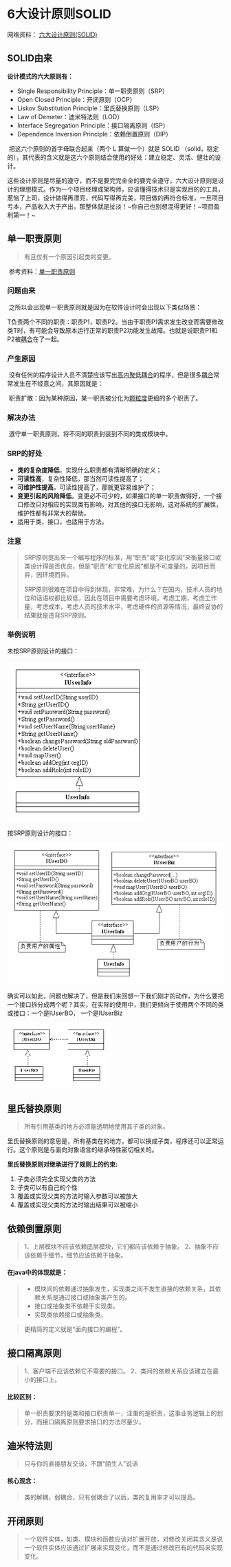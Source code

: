 # 6大设计原则SOLID

网络资料： [六大设计原则(SOLID)](https://www.jianshu.com/p/3268264ae581)

## SOLID由来

**设计模式的六大原则有：**

- Single Responsibility Principle：单一职责原则（SRP）
- Open Closed Principle：开闭原则（OCP）
- Liskov Substitution Principle：里氏替换原则（LSP）
- Law of Demeter：迪米特法则（LOD）
- Interface Segregation Principle：接口隔离原则（ISP）
- Dependence Inversion Principle：依赖倒置原则（DIP）



​		把这六个原则的首字母联合起来（两个 L 算做一个）就是 SOLID （solid，稳定的），其代表的含义就是这六个原则结合使用的好处：建立稳定、灵活、健壮的设计。

​		这些设计原则是尽量的遵守，而不是要完完全全的要完全遵守，六大设计原则是设计的理想模式。作为一个项目经理或架构师，应该懂得技术只是实现目的的工具，惹恼了上司，设计做得再漂亮，代码写得再完美，项目做的再符合标准，一旦项目亏本，产品收入大于产出，那整体就是扯淡！~你自己也别想混得更好！~项目盈利第一！~


## 单一职责原则

> 有且仅有一个原因引起类的变更。

​		参考资料：[单一职责原则](https://www.cnblogs.com/cbf4life/archive/2009/12/11/1622166.html)

### 问题由来

​		之所以会出现单一职责原则就是因为在软件设计时会出现以下类似场景：

​		T负责两个不同的职责：职责P1，职责P2。当由于职责P1需求发生改变而需要修改类T时，有可能会导致原本运行正常的职责P2功能发生故障。也就是说职责P1和P2被[耦合](https://baike.baidu.com/item/耦合/2821124)在了一起。

### 产生原因

​		没有任何的程序设计人员不清楚应该写出[高内聚低耦合](https://baike.baidu.com/item/高内聚低耦合/5227009)的程序，但是很多[耦合](https://baike.baidu.com/item/耦合/2821124)常常发生在不经意之间，其原因就是：

​		职责扩散：因为某种原因，某一职责被分化为[颗粒度](https://baike.baidu.com/item/颗粒度/333017)更细的多个职责了。

### 解决办法

​		遵守单一职责原则，将不同的职责封装到不同的类或模块中。

### SRP的好处

- **类的复杂度降低**，实现什么职责都有清晰明确的定义；
- **可读性高**，复杂性降低，那当然可读性提高了；
- **可维护性提高**，可读性提高了，那就更容易维护了；
- **变更引起的风险降低**。变更必不可少的，如果接口的单一职责做得好，一个接口修改只对相应的实现类有影响，对其他的接口无影响，这对系统的扩展性，维护性都有非常大的帮助。
- 适用于类，接口，也适用于方法。

### 注意

> ​		SRP原则提出来一个编写程序的标准，用“职责”或“变化原因”来衡量接口或类设计得是否优良，但是“职责”和“变化原因”都是不可度量的，因项目而异，因环境而异。
>
> ​		SRP原则很难在项目中得到体现，非常难，为什么？在国内，技术人员的地位和话语权都比较低，因此在项目中需要考虑环境，考虑工期，考虑工作量，考虑成本，考虑人员的技术水平，考虑硬件的资源等情况，最终妥协的结果就是违背SRP原则。



### 举例说明

未按SRP原则设计的接口：

![clip_image002](img/sixDesignRule/clip_image002_thumb.gif)

按SRP原则设计的接口：

![clip_image004](img/sixDesignRule/clip_image004_thumb.gif)

   确实可以如此，问题也解决了，但是我们来回想一下我们刚才的动作，为什么要把一个接口拆分成两个呢？其实，在实际的使用中，我们更倾向于使用两个不同的类或接口：一个是IUserBO， 一个是IUserBiz

![clip_image006](img/sixDesignRule/clip_image006_thumb.gif)



## 里氏替换原则

> 所有引用基类的地方必须能透明地使用其子类的对象。

​		里氏替换原则的意思是，所有基类在的地方，都可以换成子类，程序还可以正常运行。这个原则是与面向对象语言的继承特性密切相关的。

**里氏替换原则对继承进行了规则上的约束:**

1. 子类必须完全实现父类的方法
2. 子类可以有自己的个性
3. 覆盖或实现父类的方法时输入参数可以被放大
4. 覆盖或实现父类的方法时输出结果可以被缩小

## 依赖倒置原则

> 1、上层模块不应该依赖底层模块，它们都应该依赖于抽象。
> 2、抽象不应该依赖于细节，细节应该依赖于抽象。


#### **在java中的体现就是：**
> * 模块间的依赖通过抽象发生，实现类之间不发生直接的依赖关系，其依赖关系是通过接口或抽象类产生的。
> * 接口或抽象类不依赖于实现类。
> * 实现类依赖接口或抽象类。

> 更精简的定义就是“面向接口的编程”。

## 接口隔离原则

> 1、客户端不应该依赖它不需要的接口。
> 2、类间的依赖关系应该建立在最小的接口上。

#### **比较区别：**
> 单一职责要求的是类和接口职责单一，注重的是职责，这事业务逻辑上的划分，而接口隔离原则要求接口的方法尽量少。


## 迪米特法则

> 只与你的直接朋友交谈，不跟“陌生人”说话

#### **核心观念：**
> 类的解耦，弱耦合，只有弱耦合了以后，类的复用率才可以提高。

## 开闭原则

> 一个软件实体，如类、模块和函数应该对扩展开放，对修改关闭其含义是说一个软件实体应该通过扩展来实现变化，而不是通过修改已有的代码来实现变化。